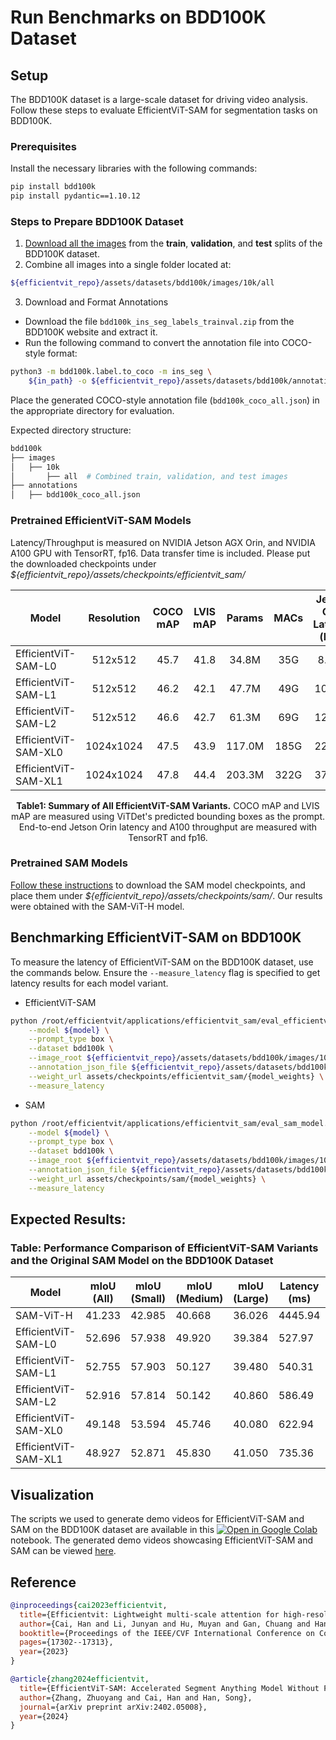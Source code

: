 # Run Benchmarks on BDD100K Dataset

## Setup

The BDD100K dataset is a large-scale dataset for driving video analysis. Follow these steps to evaluate EfficientViT-SAM for segmentation tasks on BDD100K.

### Prerequisites

Install the necessary libraries with the following commands:

```bash
pip install bdd100k
pip install pydantic==1.10.12
```

### Steps to Prepare BDD100K Dataset
1. [Download all the images](https://dl.cv.ethz.ch/bdd100k/data/) from the **train**, **validation**, and **test** splits of the BDD100K dataset.
2. Combine all images into a single folder located at:
 ```bash
 ${efficientvit_repo}/assets/datasets/bdd100k/images/10k/all
```
3. Download and Format Annotations
* Download the file `bdd100k_ins_seg_labels_trainval.zip` from the BDD100K website and extract it.
* Run the following command to convert the annotation file into COCO-style format:

```bash
python3 -m bdd100k.label.to_coco -m ins_seg \
    ${in_path} -o ${efficientvit_repo}/assets/datasets/bdd100k/annotations/bdd100k_coco_all.json
```
Place the generated COCO-style annotation file (`bdd100k_coco_all.json`) in the appropriate directory for evaluation.

Expected directory structure:
```bash
bdd100k
├── images
│   ├── 10k
│       ├── all  # Combined train, validation, and test images
├── annotations
│   ├── bdd100k_coco_all.json
```

### Pretrained EfficientViT-SAM Models

Latency/Throughput is measured on NVIDIA Jetson AGX Orin, and NVIDIA A100 GPU with TensorRT, fp16. Data transfer time is included. Please put the downloaded checkpoints under *${efficientvit_repo}/assets/checkpoints/efficientvit_sam/*

| Model         |  Resolution | COCO mAP | LVIS mAP | Params |  MACs | Jetson Orin Latency (bs1) | A100 Throughput (bs16) | Checkpoint |
|----------------------|:----------:|:----------:|:---------:|:------------:|:---------:|:---------:|:------------:|:------------:|
| EfficientViT-SAM-L0 | 512x512 | 45.7 | 41.8 | 34.8M  | 35G | 8.2ms  | 762 images/s | [link](https://huggingface.co/mit-han-lab/efficientvit-sam/resolve/main/efficientvit_sam_l0.pt) |
| EfficientViT-SAM-L1 | 512x512 | 46.2 | 42.1 | 47.7M | 49G |  10.2ms | 638 images/s | [link](https://huggingface.co/mit-han-lab/efficientvit-sam/resolve/main/efficientvit_sam_l1.pt) |
| EfficientViT-SAM-L2 | 512x512 | 46.6 | 42.7 | 61.3M | 69G |  12.9ms | 538 images/s  | [link](https://huggingface.co/mit-han-lab/efficientvit-sam/resolve/main/efficientvit_sam_l2.pt) |
| EfficientViT-SAM-XL0 | 1024x1024 | 47.5 | 43.9 | 117.0M | 185G | 22.5ms  | 278 images/s | [link](https://huggingface.co/mit-han-lab/efficientvit-sam/resolve/main/efficientvit_sam_xl0.pt) |
| EfficientViT-SAM-XL1 | 1024x1024 | 47.8 | 44.4 | 203.3M | 322G | 37.2ms  | 182 images/s | [link](https://huggingface.co/mit-han-lab/efficientvit-sam/resolve/main/efficientvit_sam_xl1.pt) |

<p align="center">
<b> Table1: Summary of All EfficientViT-SAM Variants.</b> COCO mAP and LVIS mAP are measured using ViTDet's predicted bounding boxes as the prompt. End-to-end Jetson Orin latency and A100 throughput are measured with TensorRT and fp16.
</p>

### Pretrained SAM Models

[Follow these instructions](<https://github.com/facebookresearch/segment-anything?tab=readme-ov-file#model-checkpoints>) to download the SAM model checkpoints, and place them under *${efficientvit_repo}/assets/checkpoints/sam/*. Our results were obtained with the SAM-ViT-H model.

## Benchmarking EfficientViT-SAM on BDD100K
To measure the latency of EfficientViT-SAM on the BDD100K dataset, use the commands below. Ensure the `--measure_latency` flag is specified to get latency results for each model variant.
* EfficientViT-SAM
```bash
python /root/efficientvit/applications/efficientvit_sam/eval_efficientvit_sam_model.py \
    --model ${model} \
    --prompt_type box \
    --dataset bdd100k \
    --image_root ${efficientvit_repo}/assets/datasets/bdd100k/images/10k/all \
    --annotation_json_file ${efficientvit_repo}/assets/datasets/bdd100k/annotations/bdd100k_coco_all.json \
    --weight_url assets/checkpoints/efficientvit_sam/{model_weights} \
    --measure_latency
```

* SAM
```bash
python /root/efficientvit/applications/efficientvit_sam/eval_sam_model.py \
    --model ${model} \
    --prompt_type box \
    --dataset bdd100k \
    --image_root ${efficientvit_repo}/assets/datasets/bdd100k/images/10k/all \
    --annotation_json_file ${efficientvit_repo}/assets/datasets/bdd100k/annotations/bdd100k_coco_all.json \
    --weight_url assets/checkpoints/sam/{model_weights} \
    --measure_latency
```

## Expected Results: 

### Table: Performance Comparison of EfficientViT-SAM Variants and the Original SAM Model on the BDD100K Dataset

| Model                  | mIoU (All) | mIoU (Small) | mIoU (Medium) | mIoU (Large) | Latency (ms) | Throughput (images/s) |
|------------------------|------------|--------------|---------------|--------------|--------------|-----------------------|
| SAM-ViT-H             | 41.233     | 42.985       | 40.668        | 36.026       | 4445.94      | 2.26                  |
| EfficientViT-SAM-L0   | 52.696     | 57.938       | 49.920        | 39.384       | 527.97       | 19.04                 |
| EfficientViT-SAM-L1   | 52.755     | 57.903       | 50.127        | 39.480       | 540.31       | 18.60                 |
| EfficientViT-SAM-L2   | 52.916     | 57.814       | 50.142        | 40.860       | 586.49       | 17.14                 |
| EfficientViT-SAM-XL0  | 49.148     | 53.594       | 45.746        | 40.080       | 622.94       | 16.13                 |
| EfficientViT-SAM-XL1  | 48.927     | 52.871       | 45.830        | 41.050       | 735.36       | 13.67                 |


## Visualization
The scripts we used to generate demo videos for EfficientViT-SAM and SAM on the BDD100K dataset are available in this [![Open in Google Colab](https://colab.research.google.com/assets/colab-badge.svg)](https://colab.research.google.com/drive/1F5d_fRJu8v-aIQMJYC5v7R616woqvgn5?usp=sharing) notebook. The generated demo videos showcasing EfficientViT-SAM and SAM can be viewed [here](https://drive.google.com/drive/folders/1_LGqplLApgzD2mTX7z3FHZLy96hmy4-B?usp=sharing).

## Reference

```bibtex
@inproceedings{cai2023efficientvit,
  title={Efficientvit: Lightweight multi-scale attention for high-resolution dense prediction},
  author={Cai, Han and Li, Junyan and Hu, Muyan and Gan, Chuang and Han, Song},
  booktitle={Proceedings of the IEEE/CVF International Conference on Computer Vision},
  pages={17302--17313},
  year={2023}
}

@article{zhang2024efficientvit,
  title={EfficientViT-SAM: Accelerated Segment Anything Model Without Performance Loss},
  author={Zhang, Zhuoyang and Cai, Han and Han, Song},
  journal={arXiv preprint arXiv:2402.05008},
  year={2024}
}
```
